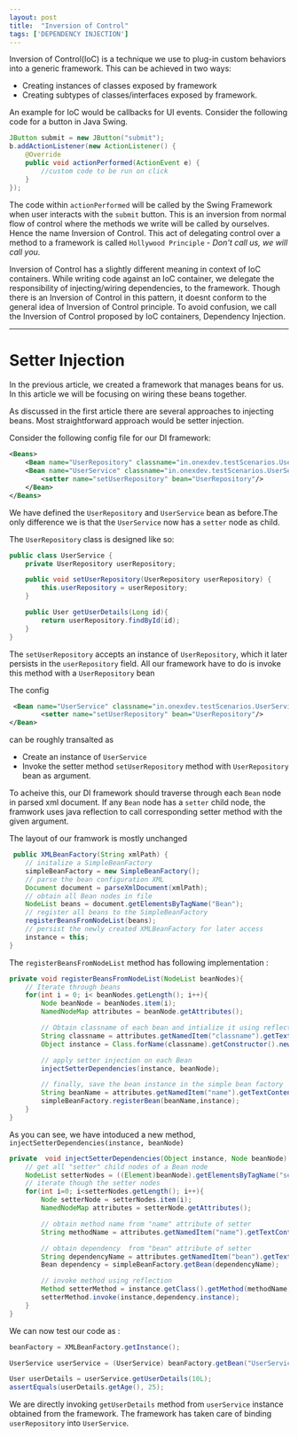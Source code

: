 ```yaml
---
layout: post
title:  "Inversion of Control"
tags: ['DEPENDENCY INJECTION']    
---
```


Inversion of Control(IoC) is a technique we use to plug-in custom behaviors into a generic framework. This can be achieved in two ways:
* Creating instances of  classes exposed by framework
* Creating subtypes of classes/interfaces exposed by framework. 

An example for IoC would be callbacks for UI events. Consider the following code for a button in Java Swing.

```java
JButton submit = new JButton("submit");
b.addActionListener(new ActionListener() {
    @Override
    public void actionPerformed(ActionEvent e) {
        //custom code to be run on click
    }
});
```

The code within `actionPerformed` will be called by the Swing Framework when user interacts with the `submit` button. This is an inversion from normal flow of control where the methods we write will be called by ourselves. Hence the name Inversion of Control. This act of delegating control over a method to a framework is called `Hollywood Principle` - *Don't call us, we will call you*. 

Inversion of Control has a slightly different meaning in context of IoC containers. While writing code against an IoC container, we delegate the responsibility of injecting/wiring dependencies, to the framework. Though there is an Inversion of Control in this pattern, it doesnt conform to the general idea of Inversion of Control principle. To avoid confusion, we call the Inversion of Control proposed by IoC containers, Dependency Injection.

-----

# Setter Injection

In the previous article, we created a framework that manages beans for us. In this article we will be focusing on wiring these beans together.

As discussed in the first article there are several approaches to injecting beans. Most straightforward approach would be setter injection.

Consider the following config file for our DI framework:

```xml
<Beans>
    <Bean name="UserRepository" classname="in.onexdev.testScenarios.UserRepository" />
    <Bean name="UserService" classname="in.onexdev.testScenarios.UserService">
        <setter name="setUserRepository" bean="UserRepository"/>
    </Bean>
</Beans>
```

We have defined the `UserRepository` and `UserService` bean as before.The only difference we is that  the `UserService` now has a `setter` node as child.

The `UserRepository` class is designed like so:

```java
public class UserService {
    private UserRepository userRepository;

    public void setUserRepository(UserRepository userRepository) {
        this.userRepository = userRepository;
    }

    public User getUserDetails(Long id){
        return userRepository.findById(id);
    }
}
```

The `setUserRepository` accepts an instance of `UserRepository`, which it later persists in the `userRepository` field. All our framework have to do is invoke this method with a `UserRepository` bean

The config
```xml
 <Bean name="UserService" classname="in.onexdev.testScenarios.UserService">
        <setter name="setUserRepository" bean="UserRepository"/>
</Bean>
```
can be roughly transalted as 
* Create an instance of `UserService`
* Invoke the setter method `setUserRepository` method with `UserRepository` bean as argument.

To acheive this, our DI framework should traverse through each `Bean` node in parsed xml document. If any `Bean` node has a `setter` child node, the framwork uses java reflection to call corresponding setter method with the given argument.

The layout of our framwork is mostly unchanged

```java
 public XMLBeanFactory(String xmlPath) {
    // initalize a SimpleBeanFactory
    simpleBeanFactory = new SimpleBeanFactory();
    // parse the bean configuration XML
    Document document = parseXmlDocument(xmlPath);
    // obtain all Bean nodes in file
    NodeList beans = document.getElementsByTagName("Bean");
    // register all beans to the SimpleBeanFactory
    registerBeansFromNodeList(beans);
    // persist the newly created XMLBeanFactory for later access
    instance = this;
}
```
 
The `registerBeansFromNodeList` method has following implementation :
```java
private void registerBeansFromNodeList(NodeList beanNodes){
    // Iterate through beans
    for(int i = 0; i< beanNodes.getLength(); i++){
        Node beanNode = beanNodes.item(i);
        NamedNodeMap attributes = beanNode.getAttributes();

        // Obtain classname of each bean and intialize it using reflection 
        String classname = attributes.getNamedItem("classname").getTextContent();
        Object instance = Class.forName(classname).getConstructor().newInstance();

        // apply setter injection on each Bean   
        injectSetterDependencies(instance, beanNode);

        // finally, save the bean instance in the simple bean factory
        String beanName = attributes.getNamedItem("name").getTextContent();
        simpleBeanFactory.registerBean(beanName,instance);
    }
}

```

As you can see, we have intoduced a new method, `injectSetterDependencies(instance, beanNode)` 

```java
private  void injectSetterDependencies(Object instance, Node beanNode)  {
    // get all "setter" child nodes of a Bean node
    NodeList setterNodes = ((Element)beanNode).getElementsByTagName("setter");
    // iterate though the setter nodes
    for(int i=0; i<setterNodes.getLength(); i++){
        Node setterNode = setterNodes.item(i);
        NamedNodeMap attributes = setterNode.getAttributes();

        // obtain method name from "name" attribute of setter
        String methodName = attributes.getNamedItem("name").getTextContent();

        // obtain dependency  from "bean" attribute of setter
        String dependencyName = attributes.getNamedItem("bean").getTextContent();
        Bean dependency = simpleBeanFactory.getBean(dependencyName);

        // invoke method using reflection
        Method setterMethod = instance.getClass().getMethod(methodName,Class.forName(dependency.className));
        setterMethod.invoke(instance,dependency.instance);
    }
}
```

We can now test our code as :

```java
beanFactory = XMLBeanFactory.getInstance();

UserService userService = (UserService) beanFactory.getBean("UserService").instance;

User userDetails = userService.getUserDetails(10L);
assertEquals(userDetails.getAge(), 25);
```

We are directly invoking `getUserDetails` method from `userService` instance obtained from the framework. The framework has taken care of binding `userRepository` into `UserService`.



